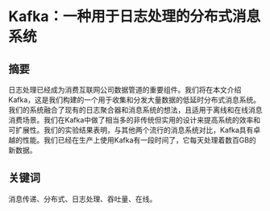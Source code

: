 # Kafka：一种用于日志处理的分布式消息系统

## 摘要
日志处理已经成为消费互联网公司数据管道的重要组件。我们将在本文介绍Kafka，这是我们构建的一个用于收集和分发大量数据的低延时分布式消息系统。我们的系统融合了现有的日志聚合器和消息系统的想法，且适用于离线和在线消息消费场景。我们在Kafka中做了相当多的非传统但实用的设计来提高系统的效率和可扩展性。我们的实验结果表明，与其他两个流行的消息系统对比，Kafka具有卓越的性能。我们已经在生产上使用Kafka有一段时间了，它每天处理着数百GB的新数据。

## 关键词
消息传递、分布式、日志处理、吞吐量、在线。



